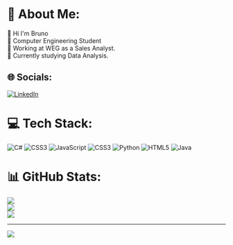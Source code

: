 # 💫 About Me:
👋 Hi I'm Bruno<br>🔭 Computer Engineering Student<br>👯 Working at WEG as a Sales Analyst.<br>🌱 Currently studying Data Analysis.


## 🌐 Socials:
[![LinkedIn](https://img.shields.io/badge/LinkedIn-%230077B5.svg?logo=linkedin&logoColor=white)](https://linkedin.com/in/https://www.linkedin.com/in/bruno-reis-580a351b6/) 

# 💻 Tech Stack:
![C#](https://img.shields.io/badge/c%23-%23239120.svg?style=for-the-badge&logo=c-sharp&logoColor=white) ![CSS3](https://img.shields.io/badge/css3-%231572B6.svg?style=for-the-badge&logo=css3&logoColor=white) ![JavaScript](https://img.shields.io/badge/javascript-%23323330.svg?style=for-the-badge&logo=javascript&logoColor=%23F7DF1E) ![CSS3](https://img.shields.io/badge/css3-%231572B6.svg?style=for-the-badge&logo=css3&logoColor=white) ![Python](https://img.shields.io/badge/python-3670A0?style=for-the-badge&logo=python&logoColor=ffdd54) ![HTML5](https://img.shields.io/badge/html5-%23E34F26.svg?style=for-the-badge&logo=html5&logoColor=white) ![Java](https://img.shields.io/badge/java-%23ED8B00.svg?style=for-the-badge&logo=java&logoColor=white)
# 📊 GitHub Stats:
![](https://github-readme-stats.vercel.app/api?username=Reis-Bruno&theme=city_light&hide_border=false&include_all_commits=false&count_private=false)<br/>
![](https://github-readme-streak-stats.herokuapp.com/?user=Reis-Bruno&theme=city_light&hide_border=false)<br/>
![](https://github-readme-stats.vercel.app/api/top-langs/?username=Reis-Bruno&theme=city_light&hide_border=false&include_all_commits=false&count_private=false&layout=compact)

---
[![](https://visitcount.itsvg.in/api?id=Reis-Bruno&icon=0&color=0)](https://visitcount.itsvg.in)

<!-- Proudly created with GPRM ( https://gprm.itsvg.in ) -->
